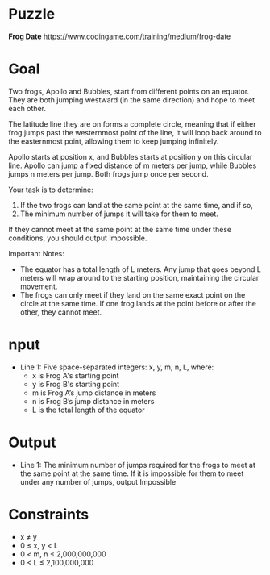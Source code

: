 # Puzzle
**Frog Date** https://www.codingame.com/training/medium/frog-date

# Goal
Two frogs, Apollo and Bubbles, start from different points on an equator. They are both jumping westward (in the same direction) and hope to meet each other.

The latitude line they are on forms a complete circle, meaning that if either frog jumps past the westernmost point of the line, it will loop back around to the easternmost point, allowing them to keep jumping infinitely.

Apollo starts at position x, and Bubbles starts at position y on this circular line. Apollo can jump a fixed distance of m meters per jump, while Bubbles jumps n meters per jump. Both frogs jump once per second.

Your task is to determine:  
1) If the two frogs can land at the same point at the same time, and if so,
2) The minimum number of jumps it will take for them to meet.

If they cannot meet at the same point at the same time under these conditions, you should output Impossible.

Important Notes:  
- The equator has a total length of L meters. Any jump that goes beyond L meters will wrap around to the starting position, maintaining the circular movement.
- The frogs can only meet if they land on the same exact point on the circle at the same time. If one frog lands at the point before or after the other, they cannot meet.

# nput
* Line 1: Five space-separated integers: x, y, m, n, L, where:
  * x is Frog A's starting point
  * y is Frog B's starting point
  * m is Frog A’s jump distance in meters
  * n is Frog B’s jump distance in meters
  * L is the total length of the equator

# Output
* Line 1: The minimum number of jumps required for the frogs to meet at the same point at the same time. If it is impossible for them to meet under any number of jumps, output Impossible

# Constraints
* x ≠ y
* 0 ≤ x, y < L
* 0 < m, n ≤ 2,000,000,000
* 0 < L ≤ 2,100,000,000

